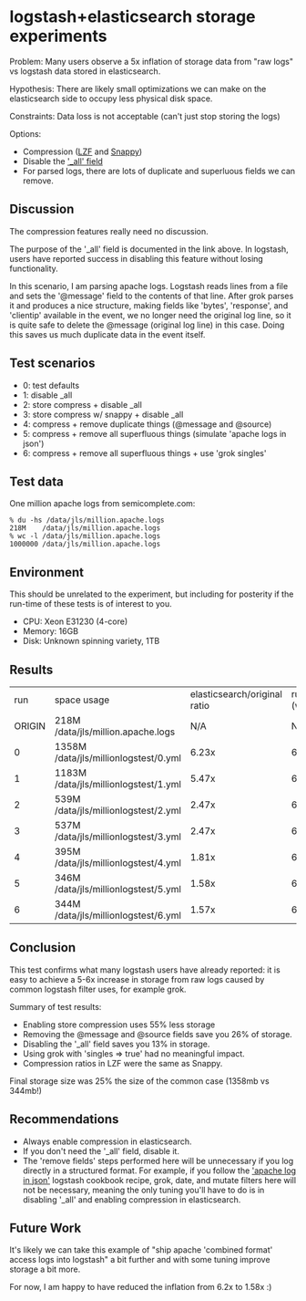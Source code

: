 # logstash+elasticsearch storage experiments

Problem: Many users observe a 5x inflation of storage data from "raw logs" vs
logstash data stored in elasticsearch.

Hypothesis: There are likely small optimizations we can make on the
elasticsearch side to occupy less physical disk space.

Constraints: Data loss is not acceptable (can't just stop storing the logs)

Options:

* Compression ([LZF](http://www.elasticsearch.org/blog/2012/06/25/0.19.5-released.html) and
  [Snappy](http://www.elasticsearch.org/blog/2012/08/23/0.19.9-released.html))
* Disable the ['_all' field](http://www.elasticsearch.org/guide/reference/mapping/all-field.html)
* For parsed logs, there are lots of duplicate and superluous fields we can remove.

## Discussion

The compression features really need no discussion. 

The purpose of the '_all' field is documented in the link above. In logstash,
users have reported success in disabling this feature without losing
functionality.

In this scenario, I am parsing apache logs. Logstash reads lines from a file and
sets the '@message' field to the contents of that line. After grok parses it
and produces a nice structure, making fields like 'bytes', 'response', and
'clientip' available in the event, we no longer need the original log line, so
it is quite safe to delete the @message (original log line) in this case. Doing
this saves us much duplicate data in the event itself.

## Test scenarios

* 0: test defaults
* 1: disable _all
* 2: store compress + disable _all
* 3: store compress w/ snappy + disable _all
* 4: compress + remove duplicate things (@message and @source) 
* 5: compress + remove all superfluous things (simulate 'apache logs in json')
* 6: compress + remove all superfluous things + use 'grok singles'

## Test data

One million apache logs from semicomplete.com:

    % du -hs /data/jls/million.apache.logs 
    218M    /data/jls/million.apache.logs
    % wc -l /data/jls/million.apache.logs
    1000000 /data/jls/million.apache.logs

## Environment

This should be unrelated to the experiment, but including for posterity if the
run-time of these tests is of interest to you.

* CPU: Xeon E31230 (4-core)
* Memory: 16GB
* Disk: Unknown spinning variety, 1TB

## Results

<table>
  <tr>
    <td> run </td>
    <td> space usage </td>
    <td> elasticsearch/original ratio  </td>
    <td> run time (wall clock) </td>
  </tr>
  <tr> 
    <td> ORIGIN </td>
    <td> 218M    /data/jls/million.apache.logs </td>
    <td> N/A </td>
    <td> N/A </td>
  </tr>
  <tr>
    <td> 0 </td>
    <td> 1358M    /data/jls/millionlogstest/0.yml </td>
    <td> 6.23x </td>
    <td> 6m47.343s </td>
  </tr>
  <tr>
    <td> 1 </td>
    <td> 1183M    /data/jls/millionlogstest/1.yml </td>
    <td> 5.47x </td>
    <td> 6m13.339s </td>
  </tr>
  <tr>
    <td> 2 </td>
    <td> 539M    /data/jls/millionlogstest/2.yml </td>
    <td> 2.47x </td>
    <td> 6m17.103s </td>
  </tr>
  <tr>
    <td> 3 </td>
    <td> 537M    /data/jls/millionlogstest/3.yml </td>
    <td> 2.47x </td>
    <td> 6m15.382s </td>
  </tr>
  <tr>
    <td> 4 </td>
    <td> 395M    /data/jls/millionlogstest/4.yml </td>
    <td> 1.81x </td>
    <td> 6m39.278s </td>
  </tr>
  <tr>
    <td> 5 </td>
    <td> 346M    /data/jls/millionlogstest/5.yml </td>
    <td> 1.58x </td>
    <td> 6m35.877s </td>
  </tr>
  <tr>
    <td> 6 </td>
    <td> 344M     /data/jls/millionlogstest/6.yml </td>
    <td> 1.57x </td>
    <td> 6m27.440s </td>
  </tr>
</table>

## Conclusion

This test confirms what many logstash users have already reported: it is easy
to achieve a 5-6x increase in storage from raw logs caused by common logstash
filter uses, for example grok.

Summary of test results:

* Enabling store compression uses 55% less storage
* Removing the @message and @source fields save you 26% of storage.
* Disabling the '_all' field saves you 13% in storage.
* Using grok with 'singles => true' had no meaningful impact.
* Compression ratios in LZF were the same as Snappy.

Final storage size was 25% the size of the common case (1358mb vs 344mb!)

## Recommendations

* Always enable compression in elasticsearch.
* If you don't need the '_all' field, disable it.
* The 'remove fields' steps performed here will be unnecessary if you log
  directly in a structured format. For example, if you follow the ['apache log in
  json'](http://cookbook.logstash.net/recipes/apache-json-logs/) logstash
  cookbook recipe, grok, date, and mutate filters here will not be necessary, meaning
  the only tuning you'll have to do is in disabling '_all' and enabling
  compression in elasticsearch.


## Future Work

It's likely we can take this example of "ship apache 'combined format' access
logs into logstash" a bit further and with some tuning improve storage a bit
more.

For now, I am happy to have reduced the inflation from 6.2x to 1.58x :)
